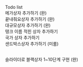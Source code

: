 Todo list
<br>
메가상자 추가하기 (완) <br>
끝내줘요상자 추가하기 (완) <br>
대규모상자 추가하기 (완) <br>
탱크 이름 적힌 상자 추가하기 <br>
국가 상자 추가하기 <br>
샌드박스상자 추가하기 (미룸) <br><br>

슬라이더로 블랙상자 1~10단계 구현 (완)

